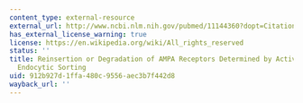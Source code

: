 ```yaml
---
content_type: external-resource
external_url: http://www.ncbi.nlm.nih.gov/pubmed/11144360?dopt=Citation
has_external_license_warning: true
license: https://en.wikipedia.org/wiki/All_rights_reserved
status: ''
title: Reinsertion or Degradation of AMPA Receptors Determined by Activity-Dependent
  Endocytic Sorting
uid: 912b927d-1ffa-480c-9556-aec3b7f442d8
wayback_url: ''
---
```


